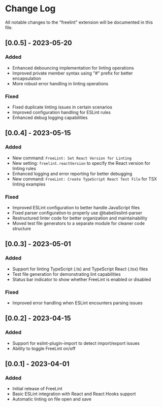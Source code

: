# Change Log

All notable changes to the "freelint" extension will be documented in this file.

## [0.0.5] - 2023-05-20

### Added
- Enhanced debouncing implementation for linting operations
- Improved private member syntax using "#" prefix for better encapsulation
- More robust error handling in linting operations

### Fixed
- Fixed duplicate linting issues in certain scenarios
- Improved configuration handling for ESLint rules
- Enhanced debug logging capabilities

## [0.0.4] - 2023-05-15

### Added
- New command: `FreeLint: Set React Version for Linting`
- New setting: `freelint.reactVersion` to specify the React version for linting rules
- Enhanced logging and error reporting for better debugging
- New command: `FreeLint: Create TypeScript React Test File` for TSX linting examples

### Fixed
- Improved ESLint configuration to better handle JavaScript files
- Fixed parser configuration to properly use @babel/eslint-parser
- Restructured linter code for better organization and maintainability
- Moved test file generators to a separate module for cleaner code structure

## [0.0.3] - 2023-05-01

### Added
- Support for linting TypeScript (.ts) and TypeScript React (.tsx) files
- Test file generation for demonstrating lint capabilities
- Status bar indicator to show whether FreeLint is enabled or disabled

### Fixed
- Improved error handling when ESLint encounters parsing issues

## [0.0.2] - 2023-04-15

### Added
- Support for eslint-plugin-import to detect import/export issues
- Ability to toggle FreeLint on/off

## [0.0.1] - 2023-04-01

### Added
- Initial release of FreeLint
- Basic ESLint integration with React and React Hooks support
- Automatic linting on file open and save
